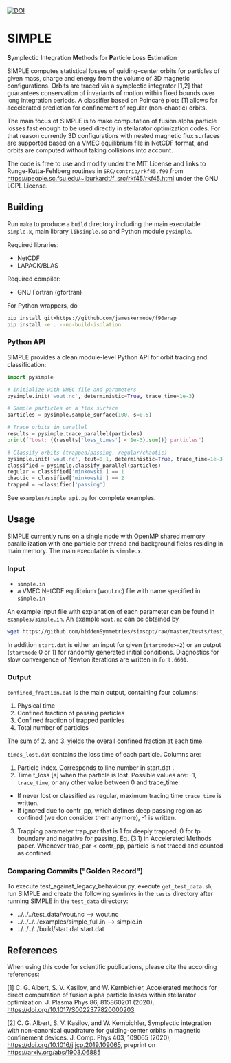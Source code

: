 [![DOI](https://zenodo.org/badge/146476544.svg)](https://zenodo.org/badge/latestdoi/146476544)

# SIMPLE
**S**ymplectic **I**ntegration **M**ethods for **P**article **L**oss **E**stimation

SIMPLE computes statistical losses of guiding-center orbits for particles of given mass, charge and
energy from the volume of 3D magnetic configurations. Orbits are traced via a symplectic integrator [1,2]
that guarantees conservation of invariants of motion within fixed bounds over long integration periods.
A classifier based on Poincarè plots [1] allows for accelerated prediction for confinement of regular (non-chaotic) orbits.

The main focus of SIMPLE is to make computation of fusion alpha particle losses fast enough to be used directly in
stellarator optimization codes. For that reason currently 3D configurations with nested magnetic flux surfaces are
supported based on a VMEC equilibrium file in NetCDF format, and orbits are computed without taking collisions into account.

The code is free to use and modify under the MIT License and links to Runge-Kutta-Fehlberg routines in
`SRC/contrib/rkf45.f90` from https://people.sc.fsu.edu/~jburkardt/f_src/rkf45/rkf45.html under the GNU LGPL License.

## Building
Run `make` to produce a `build` directory including the main executable
`simple.x`, main library `libsimple.so` and Python module `pysimple`.

Required libraries:
* NetCDF
* LAPACK/BLAS

Required compiler:
* GNU Fortran (gfortran)

For Python wrappers, do
```bash
pip install git+https://github.com/jameskermode/f90wrap
pip install -e . --no-build-isolation
```

### Python API

SIMPLE provides a clean module-level Python API for orbit tracing and classification:

```python
import pysimple

# Initialize with VMEC file and parameters
pysimple.init('wout.nc', deterministic=True, trace_time=1e-3)

# Sample particles on a flux surface
particles = pysimple.sample_surface(100, s=0.5)

# Trace orbits in parallel
results = pysimple.trace_parallel(particles)
print(f"Lost: {(results['loss_times'] < 1e-3).sum()} particles")

# Classify orbits (trapped/passing, regular/chaotic)
pysimple.init('wout.nc', tcut=0.1, deterministic=True, trace_time=1e-3)
classified = pysimple.classify_parallel(particles)
regular = classified['minkowski'] == 1
chaotic = classified['minkowski'] == 2
trapped = ~classified['passing']
```

See `examples/simple_api.py` for complete examples.

## Usage

SIMPLE currently runs on a single node with OpenMP shared memory parallelization with one particle per thread and background
fields residing in main memory. The main executable is `simple.x`.

### Input
* `simple.in`
* a VMEC NetCDF equlibrium (wout.nc) file with name specified in `simple.in`

An example input file with explanation of each parameter can be found in `examples/simple.in`. An example `wout.nc` can be obtained by
```bash
wget https://github.com/hiddenSymmetries/simsopt/raw/master/tests/test_files/wout_LandremanPaul2021_QA_reactorScale_lowres_reference.nc -O wout.nc
```

In addition `start.dat` is either an input for given (`startmode>=2`) or an output (`startmode` 0 or 1) for randomly generated initial conditions.
Diagnostics for slow convergence of Newton iterations are written in `fort.6601`.

### Output
`confined_fraction.dat` is the main output, containing four columns:
1. Physical time
2. Confined fraction of passing particles
3. Confined fraction of trapped particles
4. Total number of particles

The sum of 2. and 3. yields the overall confined fraction at each time.

`times_lost.dat` contains the loss time of each particle. Columns are:
1. Particle index. Corresponds to line number in start.dat .
2. Time t_loss [s] when the particle is lost. Possible values are: -1, `trace_time`, or any other value between 0 and trace_time.
  * If never lost or classified as regular, maximum tracing time `trace_time` is written.
  * If ignored due to contr_pp, which defines deep passing region as confined (we don consider them anymore), -1 is written.
3. Trapping parameter trap_par that is 1 for deeply trapped, 0 for tp boundary
   and negative for passing. Eq. (3.1) in Accelerated Methods paper.
   Whenever trap_par < contr_pp, particle is not traced and counted as confined.

### Comparing Commits ("Golden Record")
To execute test_against_legacy_behaviour.py, execute `get_test_data.sh`, run SIMPLE and create the following symlinks in the `tests` directory after running SIMPLE in the `test_data` directory:
* ../../../test_data/wout.nc --> wout.nc
*  ../../../../examples/simple_full.in --> simple.in
*  ../../../../build/start.dat start.dat

## References
When using this code for scientific publications, please cite the according references:

[1] C. G. Albert, S. V. Kasilov, and W. Kernbichler,
Accelerated methods for direct computation of fusion alpha particle losses within stellarator optimization. J. Plasma Phys 86, 815860201 (2020), https://doi.org/10.1017/S0022377820000203

[2] C. G. Albert, S. V. Kasilov, and W. Kernbichler,
Symplectic integration with non-canonical quadrature for guiding-center orbits in magnetic confinement devices. J. Comp. Phys 403, 109065 (2020), https://doi.org/10.1016/j.jcp.2019.109065, preprint on https://arxiv.org/abs/1903.06885
